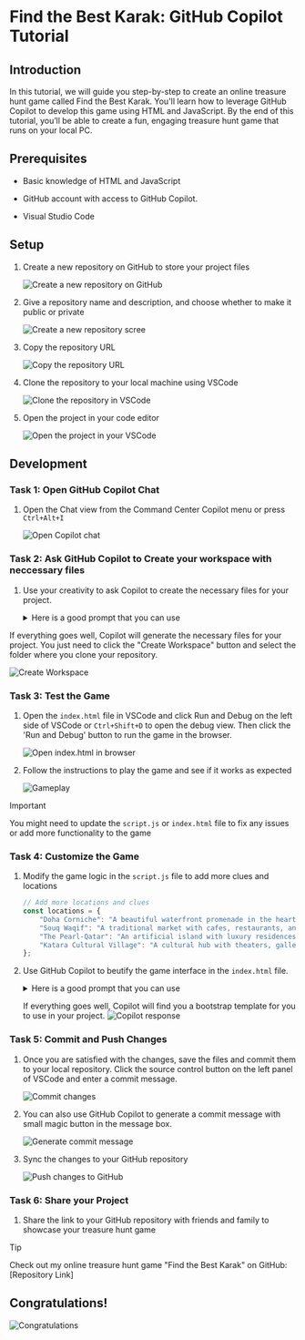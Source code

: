 # Find the Best Karak: GitHub Copilot Tutorial

## Introduction

 In this tutorial, we will guide you step-by-step to create an online treasure hunt game called Find the Best Karak. You'll learn how to leverage GitHub Copilot to develop this game using HTML and JavaScript. By the end of this tutorial, you’ll be able to create a fun, engaging treasure hunt game that runs on your local PC.

## Prerequisites

* Basic knowledge of HTML and JavaScript

* GitHub account with access to GitHub Copilot.

* Visual Studio Code

## Setup

1. Create a new repository on GitHub to store your project files

    ![Create a new repository on GitHub](./Assets/image.png)

2. Give a repository name and description, and choose whether to make it public or private

    ![Create a new repository scree](./Assets/image-1.png)

3. Copy the repository URL

    ![Copy the repository URL](./Assets/image-2.png)

4. Clone the repository to your local machine using VSCode

    ![Clone the repository in VSCode](./Assets/image-3.png)

5. Open the project in your code editor

    ![Open the project in your VSCode](./Assets/image-4.png)

## Development

### Task 1: Open GitHub Copilot Chat

 1. Open the Chat view from the Command Center Copilot menu or press ```Ctrl+Alt+I```

    ![Open Copilot chat](./Assets/image-5.png)

### Task 2: Ask GitHub Copilot to Create your workspace with neccessary files

 1. Use your creativity to ask Copilot to create the necessary files for your project.

    <details>
        <summary>Here is a good prompt that you can use </summary>

        I'm creating a simple online treasure hunt game called "Find the Best Karak" using HTML and JavaScript. 
        The game will provide clues based on touristic places in Qatar, and the player will enter the name of the location to proceed.
        Please help me generate the basic HTML, JavaScript and CSS files needed for this game.
        The HTML file will include a heading, a paragraph to display clues, an input field for the player to enter the location, and a submit button. 
        The JavaScript file will contain the logic for generating clues and checking the player's input.

   </details>

If everything goes well, Copilot will generate the necessary files for your project. You just need to click the "Create Workspace" button and select the folder where you clone your repository.

   ![Create Workspace](./Assets/image-6.png)

### Task 3: Test the Game

 1. Open the `index.html` file in VSCode and click Run and Debug on the left side of VSCode or ```Ctrl+Shift+D``` to open the debug view. Then click the 'Run and Debug' button to run the game in the browser.

    ![Open index.html in browser](./Assets/image-7.png)

 2. Follow the instructions to play the game and see if it works as expected

    ![Gameplay](./Assets/image-8.png)

> [!IMPORTANT]  
> You might need to update the `script.js` or `index.html` file to fix any issues or add more functionality to the game

### Task 4: Customize the Game

 1. Modify the game logic in the `script.js` file to add more clues and locations

    ```javascript
    // Add more locations and clues
    const locations = {
        "Doha Corniche": "A beautiful waterfront promenade in the heart of Doha.",
        "Souq Waqif": "A traditional market with cafes, restaurants, and shops.",
        "The Pearl-Qatar": "An artificial island with luxury residences and shopping.",
        "Katara Cultural Village": "A cultural hub with theaters, galleries, and restaurants.",
    };
    ```

 2. Use GitHub Copilot to beutify the game interface in the `index.html` file.
      <details>
         <summary> Here is a good prompt that you can use </summary>

          I am looking for a bootstrap template for a website.  It should be a minimal and dark toned template. Can you find me one and share the link?
      </details>

      If everything goes well, Copilot will find you a bootstrap template for you to use in your project.
         ![Copilot response](./Assets/image-9.png)

### Task 5: Commit and Push Changes

   1. Once you are satisfied with the changes, save the files and commit them to your local repository. Click the source control button on the left panel of VSCode and enter a commit message.

      ![Commit changes](./Assets/image-10.png)

   2. You can also use GitHub Copilot to generate a commit message with small magic button in the message box.

      ![Generate commit message](./Assets/image-11.png)

   3. Sync the changes to your GitHub repository

      ![Push changes to GitHub](./Assets/image-12.png)

### Task 6: Share your Project

 1. Share the link to your GitHub repository with friends and family to showcase your treasure hunt game

   > [!TIP]
   > Check out my online treasure hunt game "Find the Best Karak" on GitHub: [Repository Link]

## Congratulations!
![Congratulations](./Assets/image-13.png)